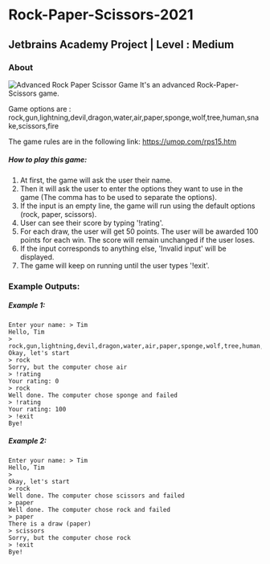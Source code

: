 # Rock-Paper-Scissors-2021

## Jetbrains Academy Project | Level :  Medium

### About
![Advanced Rock Paper Scissor Game](https://umop.com/images/rps15.jpg "Advanced Rock Paper Scissor Game With 15 Options")
It's an advanced Rock-Paper-Scissors game.

Game options are : rock,gun,lightning,devil,dragon,water,air,paper,sponge,wolf,tree,human,snake,scissors,fire

The game rules are in the following link:
https://umop.com/rps15.htm

##### How to play this game: 
1. At first, the game will ask the user their name.
2. Then it will ask the user to enter the options they want to use in the game (The comma has to be used to separate the options).
3. If the input is an empty line, the game will run using the default options (rock, paper, scissors).
4. User can see their score by typing '!rating'.
5. For each draw, the user will get 50 points. The user will be awarded 100 points for each win. The score will remain unchanged if the user loses.
6. If the input corresponds to anything else, 'Invalid input' will be displayed. 
7. The game will keep on running until the user types '!exit'. 


### Example Outputs:

##### Example 1: 
```
Enter your name: > Tim
Hello, Tim
> rock,gun,lightning,devil,dragon,water,air,paper,sponge,wolf,tree,human,snake,scissors,fire
Okay, let's start
> rock
Sorry, but the computer chose air
> !rating
Your rating: 0
> rock
Well done. The computer chose sponge and failed
> !rating
Your rating: 100
> !exit
Bye!
```
##### Example 2: 
```
Enter your name: > Tim
Hello, Tim
> 
Okay, let's start
> rock
Well done. The computer chose scissors and failed
> paper
Well done. The computer chose rock and failed
> paper
There is a draw (paper)
> scissors
Sorry, but the computer chose rock
> !exit
Bye!
```

